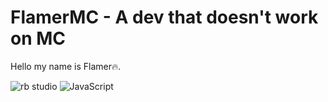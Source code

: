 # FlamerMC - A dev that doesn't work on MC
Hello my name is Flamer🔥.

![rb studio](https://img.shields.io/badge/-Roblox%20Dev-informational?logo=robloxstudio&style=for-the-badge&logoColor=5895fa&color=00a2f9&labelColor=000000) ![JavaScript](https://img.shields.io/badge/javascript-%23323330.svg?style=for-the-badge&logo=javascript&logoColor=%23F7DF1E)
